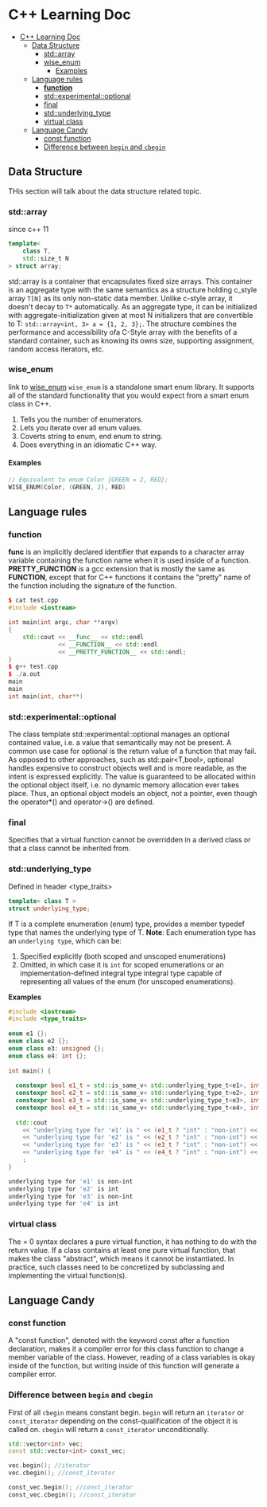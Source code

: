 # C++ Learning Doc

- [C++ Learning Doc](#c-learning-doc)
  - [Data Structure](#data-structure)
    - [std::array](#stdarray)
    - [wise_enum](#wise_enum)
      - [Examples](#examples)
  - [Language rules](#language-rules)
    - [__function__](#function)
    - [std::experimental::optional](#stdexperimentaloptional)
    - [final](#final)
    - [std::underlying_type](#stdunderlying_type)
    - [virtual class](#virtual-class)
  - [Language Candy](#language-candy)
    - [const function](#const-function)
    - [Difference between `begin` and `cbegin`](#difference-between-begin-and-cbegin)


## Data Structure
THis section will talk about the data structure related topic. 

### std::array

since c++ 11 

```cpp
template<
    class T,
    std::size_t N
> struct array;
```

std::array is a container that encapsulates fixed size arrays. 
This container is an aggregate type with the same semantics as a structure holding c_style array `T[N]` as its only non-static data member. Unlike c-style array, it doesn't decay to `T*` automatically.
As an aggregate type, it can be initialized with aggregate-initialization given at most N initializers that are convertible to T: 
`std::array<int, 3> a = {1, 2, 3};`. 
The structure combines the performance and accessibility ofa C-Style array with the benefits of a standard container, such as knowing its owns size, supporting assignment, random access iterators, etc. 

### wise_enum
link to [wise_enum](https://github.com/quicknir/wise_enum)
`wise_enum` is a standalone smart enum library. It supports all of the standard functionality that you would expect from a smart enum class in C++. 
1. Tells you the number of enumerators. 
2. Lets you iterate over all enum values. 
3. Coverts string to enum, end enum to string.
4. Does everything in an idiomatic C++ way. 

#### Examples
```cpp
// Equivalent to enum Color {GREEN = 2, RED};
WISE_ENUM(Color, (GREEN, 2), RED)
```



## Language rules

### __function__
 
__func__ is an implicitly declared identifier that expands to a character array variable containing the function name when it is used inside of a function. 
__PRETTY_FUNCTION__ is a gcc extension that is mostly the same as __FUNCTION__, except that for C++ functions it contains the "pretty" name of the function including the signature of the function. 
```cpp
$ cat test.cpp 
#include <iostream>

int main(int argc, char **argv)
{
    std::cout << __func__ << std::endl
              << __FUNCTION__ << std::endl
              << __PRETTY_FUNCTION__ << std::endl;
}
$ g++ test.cpp 
$ ./a.out 
main
main
int main(int, char**)
```

### std::experimental::optional
The class template std::experimental::optional manages an optional contained value, i.e. a value that semantically may not be present.
A common use case for optional is the return value of a function that may fail. As opposed to other approaches, such as std::pair<T,bool>, optional handles expensive to construct objects well and is more readable, as the intent is expressed explicitly.
The value is guaranteed to be allocated within the optional object itself, i.e. no dynamic memory allocation ever takes place. Thus, an optional object models an object, not a pointer, even though the operator*() and operator->() are defined.

### final
Specifies that a virtual function cannot be overridden in a derived class or that a class cannot be inherited from.

### std::underlying_type
Defined in header <type_traits>
```cpp
template< class T >
struct underlying_type;
```
If T is a complete enumeration (enum) type, provides a member typedef type that names the underlying type of T. 
**Note**: Each enumeration type has an `underlying type`, which can be: 
1. Specified explicitly (both scoped and unscoped enumerations)
2. Omitted, in which case it is `int` for scoped enumerations or an implementation-defined integral type integral type capable of representing all values of the enum (for unscoped enumerations). 

**Examples**
```cpp
#include <iostream>
#include <type_traits>
 
enum e1 {};
enum class e2 {};
enum class e3: unsigned {};
enum class e4: int {};
 
int main() {
 
  constexpr bool e1_t = std::is_same_v< std::underlying_type_t<e1>, int >;
  constexpr bool e2_t = std::is_same_v< std::underlying_type_t<e2>, int >;
  constexpr bool e3_t = std::is_same_v< std::underlying_type_t<e3>, int >;
  constexpr bool e4_t = std::is_same_v< std::underlying_type_t<e4>, int >;
 
  std::cout
    << "underlying type for 'e1' is " << (e1_t ? "int" : "non-int") << '\n'
    << "underlying type for 'e2' is " << (e2_t ? "int" : "non-int") << '\n'
    << "underlying type for 'e3' is " << (e3_t ? "int" : "non-int") << '\n'
    << "underlying type for 'e4' is " << (e4_t ? "int" : "non-int") << '\n'
    ;
}
```

```bash
underlying type for 'e1' is non-int
underlying type for 'e2' is int
underlying type for 'e3' is non-int
underlying type for 'e4' is int
```


### virtual class
The = 0 syntax declares a pure virtual function, it has nothing to do with the return value.
If a class contains at least one pure virtual function, that makes the class "abstract", which means it cannot be instantiated.
In practice, such classes need to be concretized by subclassing and implementing the virtual function(s).


## Language Candy

### const function
A "const function", denoted with the keyword const after a function declaration, makes it a compiler error for this class function to change a member variable of the class. However, reading of a class variables is okay inside of the function, but writing inside of this function will generate a compiler error.


### Difference between `begin` and `cbegin`
First of all `cbegin` means constant begin. `begin` will return an `iterator` or `const_iterator` depending on the const-qualification of the object it is called on. 
`cbegin` will return a `const_iterator` unconditionally. 

```cpp
std::vector<int> vec;
const std::vector<int> const_vec;

vec.begin(); //iterator
vec.cbegin(); //const_iterator

const_vec.begin(); //const_iterator
const_vec.cbegin(); //const_iterator
```


